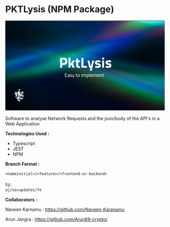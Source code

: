 # PKTLysis (NPM Package)

<img src="./Readme_material/BGMAIN.png"></img>

Software to analyse Network Requests and the json/body of the API's in a Web Application

**Technologies Used :**

- Typescript
- JEST
- NPM

**Branch Format :**

```txt
<nameinitial>/<feature>/<frontend-or-backend>

Eg:
aj/secupdates/fe
```

**Collaborators :**

Naveen Karnamu : https://github.com/Naveen-Karanamu

Arun Jangra : https://github.com/Arun89-crypto/
